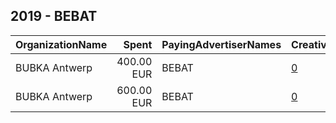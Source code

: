 ## 2019 - BEBAT 
|OrganizationName|Spent|PayingAdvertiserNames|CreativeUrls|Impressions|Genders|AgeBrackets|CountryCodes|BillingAddresses|CandidateBallotInformation|
|:---|---:|:---|:---|---:|:---|:---|:---|:---|:---|
|BUBKA Antwerp|400.00 EUR|BEBAT|[0](https://www.snap.com/political-ads/asset/d010ee4b8ed0b74be7c221b3b58d5bb1ba9e8404630b8f3a91f8a46de513319d?mediaType=mp4)|567,364|||belgium|"Rijnkaai 37,Antwerpen,2000,BE"||
|BUBKA Antwerp|600.00 EUR|BEBAT|[0](https://www.snap.com/political-ads/asset/0083f4bd4eef5e31be4ac94b8c282044450ef4db9f04f0e477722ff16dfb2531?mediaType=mp4)|836,462|||belgium|"Rijnkaai 37,Antwerpen,2000,BE"||

